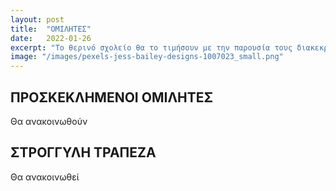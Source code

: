 ```yaml
---
layout: post
title:  "ΟΜΙΛΗΤΕΣ"
date:   2022-01-26
excerpt: "Το θερινό σχολείο θα το τιμήσουν με την παρουσία τους διακεκριμμένες προσωπικότητες που θα συμμετέχουν στις εναρκτήριες ομιλίες και στη στρογγυλή τράπεζα."
image: "/images/pexels-jess-bailey-designs-1007023_small.png"
---
```


## ΠΡΟΣΚΕΚΛΗΜΕΝΟΙ ΟΜΙΛΗΤΕΣ

Θα ανακοινωθούν

## ΣΤΡΟΓΓΥΛΗ ΤΡΑΠΕΖΑ

Θα ανακοινωθεί


<!-- ## Features
### Auto-Generating Sitemap
The sitemap is auto generated! Just simply change the front matter of each site. It looks like so...
```
sitemap:
    priority: 0.7
    lastmod: 2017-11-02
    changefreq: weekly
```
### Formspring integration
The contact form below each page on the footer actually collects information! Just change your email address in the ```_config.yml``` file! -->
